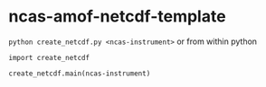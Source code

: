 # ncas-amof-netcdf-template

`python create_netcdf.py <ncas-instrument>`
or from within python
```
import create_netcdf

create_netcdf.main(ncas-instrument)
```
